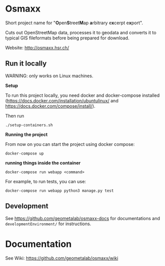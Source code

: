# Osmaxx
Short project name for "<strong>O</strong>pen<strong>S</strong>treet<strong>M</strong>ap <strong>a</strong>rbitrary e<strong>x</strong>cerpt e<strong>x</strong>port".

Cuts out OpenStreetMap data, processes it to geodata and converts it to typical GIS fileformats before being prepared for download. 

Website: http://osmaxx.hsr.ch/

## Run it locally

WARNING: only works on Linux machines.

**Setup**

To run this project locally, you need docker and docker-compose installed 
(https://docs.docker.com/installation/ubuntulinux/ and https://docs.docker.com/compose/install/).

Then run 

`./setup-containers.sh`

**Running the project**

From now on you can start the project using docker compose:

`docker-compose up`

**running things inside the container**

`docker-compose run webapp <command>`

For example, to run tests, you can use:

`docker-compose run webapp python3 manage.py test`


## Development
See https://github.com/geometalab/osmaxx-docs for documentations and `developmentEnvironment/` for instructions.


# Documentation

See Wiki: https://github.com/geometalab/osmaxx/wiki
